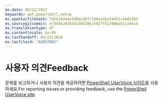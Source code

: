 ```yaml
---
ms.date: 06/12/2017
keywords: wmf,powershell,setup
ms.openlocfilehash: 7dbb3dd44a3dbbcdb7cfd0ea4ba34451c44d2383
ms.sourcegitcommit: e7445ba8203da304286c591ff513900ad1c244a4
ms.translationtype: HT
ms.contentlocale: ko-KR
ms.lasthandoff: 04/23/2019
ms.locfileid: "62057692"
---
```

# <a name="feedback"></a><span data-ttu-id="216e1-102">사용자 의견</span><span class="sxs-lookup"><span data-stu-id="216e1-102">Feedback</span></span>
<span data-ttu-id="216e1-103">문제를 보고하거나 사용자 의견을 제공하려면 [PowerShell UserVoice 사이트](http://windowsserver.uservoice.com/forums/301869-powershell)를 사용하세요.</span><span class="sxs-lookup"><span data-stu-id="216e1-103">For reporting issues or providing feedback, use the [PowerShell UserVoice site](http://windowsserver.uservoice.com/forums/301869-powershell).</span></span>
